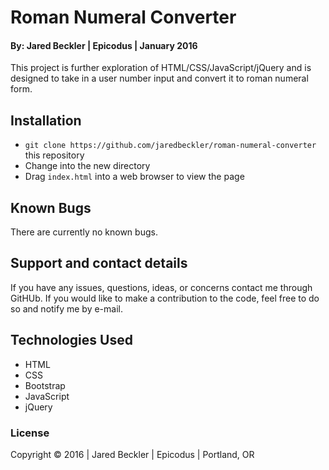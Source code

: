 # Roman Numeral Converter

#### By: Jared Beckler | Epicodus | January 2016

This project is further exploration of HTML/CSS/JavaScript/jQuery and is designed to take in a user number input and convert it to roman numeral form.

## Installation

* `git clone https://github.com/jaredbeckler/roman-numeral-converter` this repository
* Change into the new directory
* Drag `index.html` into a web browser to view the page

## Known Bugs

There are currently no known bugs.

## Support and contact details

If you have any issues, questions, ideas, or concerns contact me through GitHUb. If you would like to make a contribution to the code, feel free to do so and notify me by e-mail.

## Technologies Used

* HTML
* CSS
* Bootstrap
* JavaScript
* jQuery

### License

Copyright &copy; 2016  |  Jared Beckler  |  Epicodus  |  Portland, OR
